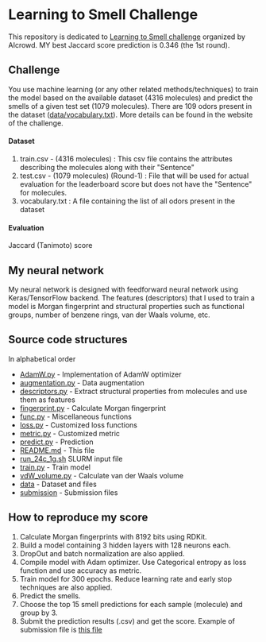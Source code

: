 # Learning to Smell Challenge

This repository is dedicated to [Learning to Smell challenge](https://www.aicrowd.com/challenges/learning-to-smell) organized by AIcrowd. MY best Jaccard score prediction is 0.346 (the 1st round).

## Challenge

You use machine learning (or any other related methods/techniques) to train the model based on the available dataset (4316 molecules) and predict the smells of a given test set (1079 molecules). There are 109 odors present in the dataset ([data/vocabulary.txt](data/vocabulary.txt)). More details can be found in the website of the challenge.

#### Dataset
1. train.csv - (4316 molecules) : This csv file contains the attributes describing the molecules along with their "Sentence"
2. test.csv - (1079 molecules) (Round-1) : File that will be used for actual evaluation for the leaderboard score but does not have the "Sentence" for molecules.
3. vocabulary.txt : A file containing the list of all odors present in the dataset

#### Evaluation

Jaccard (Tanimoto) score

## My neural network

My neural network is designed with feedforward neural network using Keras/TensorFlow backend. The features (descriptors) that I used to train a model is Morgan fingerprint and structural properties such as functional groups, number of benzene rings, van der Waals volume, etc.

## Source code structures

In alphabetical order

- [AdamW.py](AdamW.py) - Implementation of AdamW optimizer
- [augmentation.py](augmentation.py) - Data augmentation
- [descriptors.py](descriptors.py) - Extract structural properties from molecules and use them as features
- [fingerprint.py](fingerprint.py) - Calculate Morgan fingerprint
- [func.py](func.py) - Miscellaneous functions
- [loss.py](loss.py) - Customized loss functions
- [metric.py](metric.py) - Customized metric
- [predict.py](predict.py) - Prediction
- [README.md](README.md) - This file
- [run_24c_1g.sh](run_24c_1g.sh) SLURM input file
- [train.py](train.py) - Train model
- [vdW_volume.py](vdW_volume.py) - Calculate van der Waals volume
- [data](data) - Dataset and files
- [submission](submission) - Submission files

## How to reproduce my score

1. Calculate Morgan fingerprints with 8192 bits using RDKit.
2. Build a model containing 3 hidden layers with 128 neurons each.
3. DropOut and batch normalization are also applied.
4. Compile model with Adam optimizer. Use Categorical entropy as loss function and use accuracy as metric.
5. Train model for 300 epochs. Reduce learning rate and early stop techniques are also applied.
6. Predict the smells.
7. Choose the top 15 smell predictions for each sample (molecule) and group by 3.
8. Submit the prediction results (.csv) and get the score. Example of submission file is [this file](data/submission/RK_1/submission.csv)
